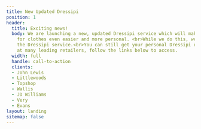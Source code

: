 ```yaml
---
title: New Updated Dressipi
position: 1
header:
  title: Exciting news!
  body: We are launching a new, updated Dressipi service which will make shopping
    for clothes even easier and more personal. <br>While we do this, we’ll be pausing
    the Dressipi service.<br>You can still get your personal Dressipi recommendations
    at many leading retailers, follow the links below to access.
  width: full
  handle: call-to-action
  clients:
  - John Lewis
  - Littlewoods
  - Topshop
  - Wallis
  - JD Williams
  - Very
  - Evans
layout: landing
sitemap: false
---
```


